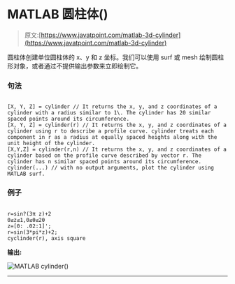 # MATLAB 圆柱体()

> 原文:[https://www.javatpoint.com/matlab-3d-cylinder](https://www.javatpoint.com/matlab-3d-cylinder)

圆柱体创建单位圆柱体的 x、y 和 z 坐标。我们可以使用 surf 或 mesh 绘制圆柱形对象，或者通过不提供输出参数来立即绘制它。

### 句法

```

[X, Y, Z] = cylinder // It returns the x, y, and z coordinates of a cylinder with a radius similar to 1\. The cylinder has 20 similar spaced points around its circumference.
[X, Y, Z] = cylinder(r) // It returns the x, y, and z coordinates of a cylinder using r to describe a profile curve. cylinder treats each component in r as a radius at equally spaced heights along with the unit height of the cylinder. 
[X,Y,Z] = cylinder(r,n) // It returns the x, y, and z coordinates of a cylinder based on the profile curve described by vector r. The cylinder has n similar spaced points around its circumference.
cylinder(...) // with no output arguments, plot the cylinder using MATLAB surf.

```

### 例子

```

r=sin?(3π z)+2
0≤z≤1,0≤θ≤2θ
z=[0: .02:1]';
r=sin(3*pi*z)+2;
cyclinder(r), axis square

```

**输出:**

![MATLAB cylinder()](../Images/cd5a66cd8597f747e97da2698ba49d30.png)

* * *